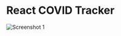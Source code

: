 # React COVID Tracker

![Screenshot 1](https://user-images.githubusercontent.com/68656122/127758520-2ed35ebf-1296-4025-a32e-b160d8aa6628.png)
